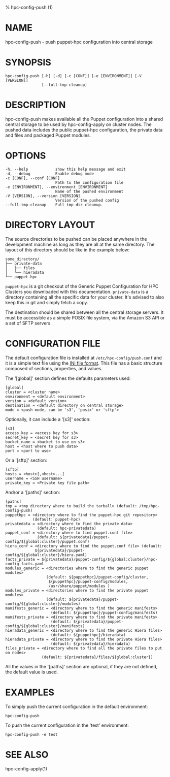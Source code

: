 % hpc-config-push (1)

# NAME

hpc-config-push - push puppet-hpc configuration into central storage

# SYNOPSIS

    hpc-config-push [-h] [-d] [-c [CONF]] [-e [ENVIRONMENT]] [-V [VERSION]]
                    [--full-tmp-cleanup]

# DESCRIPTION

hpc-config-push makes available all the Puppet configuration into
a shared central storage to be used by hpc-config-apply on cluster nodes.
The pushed data includes the public puppet-hpc configuration, the
private data and files and packaged Puppet modules.

# OPTIONS

    -h, --help            show this help message and exit
    -d, --debug           Enable debug mode
    -c [CONF], --conf [CONF]
                          Path to the configuration file
    -e [ENVIRONMENT], --environment [ENVIRONMENT]
                          Name of the pushed environment
    -V [VERSION], --version [VERSION]
                          Version of the pushed config
    --full-tmp-cleanup    Full tmp dir cleanup.

# DIRECTORY LAYOUT

The source directories to be pushed can be placed anywhere in the
development machine as long as they are all at the same directory. The layout
of this directory should be like in the example below:

    some_directory/
    ├── private-data
    │   ├── files
    │   └── hieradata
    └── puppet-hpc

`puppet-hpc` is a git checkout of the Generic Puppet Configuration for HPC Clusters
you downloaded with this documentation.
`private-data` is a directory containing all the specific data for your cluster.
It's advised to also keep this in git and simply fetch a copy.

The destination should be shared between all the central storage servers. It
must be accessible as a simple POSIX file system, via the Amazon S3 API or a
set of SFTP servers.

# CONFIGURATION FILE

The default configuration file is installed at `/etc/hpc-config/push.conf` and
it is a simple text file using the
[INI file format](http://en.wikipedia.org/wiki/INI_file).
This file has a basic structure composed of sections, properties, and values.

The '[global]' section defines the defaults parameters used:

    [global]
    cluster = <cluster name>
    environment = <default environment>
    version = <default version>
    destination = <default directory on central storage>
    mode = <push mode, can be 's3', 'posix' or 'sftp'>

Optionally, it can include a '[s3]' section:

    [s3]
    access_key = <access key for s3>
    secret_key = <secret key for s3>
    bucket_name = <bucket to use on s3>
    host = <host where to push data>
    port = <port to use>

Or a '[sftp]' section:

    [sftp]
    hosts = <host>[,<host>...]
    username = <SSH username>
    private_key = <Private key file path>

And/or a '[paths]' section:

    [paths]
    tmp = <tmp directory where to build the tarball> (default: /tmp/hpc-config-push)
    puppethpc = <directory where to find the puppet-hpc git repository>
                (default: puppet-hpc)
    privatedata = <directory where to find the private data>
                  (default: hpc-privatedata)
    puppet_conf = <directory where to find puppet.conf file>
                  (default: ${privatedata}/puppet-config/${global:cluster}/puppet.conf)
    hiera_conf = <directory where to find the puppet.conf file> (default:
                 ${privatedata}/puppet-config/${global:cluster}/hiera.yaml)
    facts_private = ${privatedata}/puppet-config/${global:cluster}/hpc-config-facts.yaml
    modules_generic = <directories where to find the generic puppet modules>
                      (default: ${puppethpc}/puppet-config/cluster,
                       ${puppethpc}/puppet-config/modules,
                       /usr/share/puppet/modules )
    modules_private = <directories where to find the private puppet modules>
                      (default: ${privatedata}/puppet-config/${global:cluster}/modules)
    manifests_generic = <directory where to find the generic manifests>
                        (default: ${puppethpc}/puppet-config/manifests)
    manifests_private = <directory where to find the private manifests>
                        (default: ${privatedata}/puppet-config/${global:cluster}/manifests)
    hieradata_generic = <directory where to find the generic Hiera files>
                        (default: ${puppethpc}/hieradata)
    hieradata_private = <directory where to find the private Hiera files>
                        (default: ${privatedata}/hieradata)
    files_private = <directory where to find all the private files to put on nodes>
                    (default: ${privatedata}/files/${global:cluster})

All the values in the '[paths]' section are optional, if they are not defined,
the default value is used.

# EXAMPLES

To simply push the current configuration in the default environment:

    hpc-config-push

To push the current configuration in the 'test' environment:

    hpc-config-push -e test

# SEE ALSO

hpc-config-apply(1)
